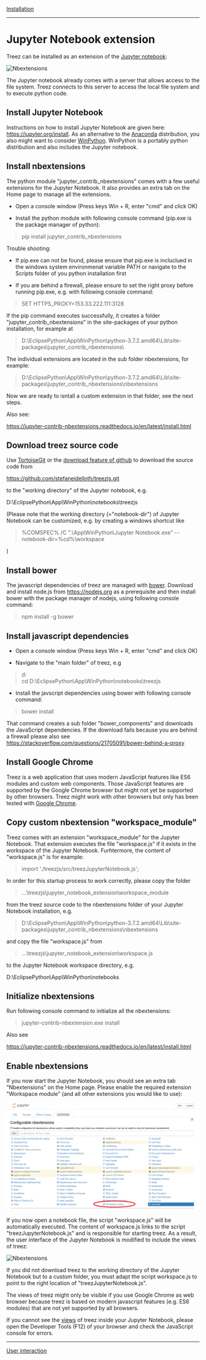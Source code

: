 [Installation](./installation.md)

----

# Jupyter Notebook extension

Treez can be installed as an extension of the [Jupyter notebook](https://www.dataquest.io/blog/jupyter-notebook-tutorial/): 

![Nbextensions](https://raw.githubusercontent.com/stefaneidelloth/treezjs/master/doc/images/jupyterTreezViews.png)

The Jupyter notebook already comes with a server that allows access to the file system. Treez connects to this server to
access the local file system and to execute python code.

## Install Jupyter Notebook

Instructions on how to install Jupyter Notebook are given here: https://jupyter.org/install.
As an alternative to the [Anaconda](https://www.anaconda.com/distribution/) distribution, you also might want to consider [WinPython](https://winpython.github.io/). WinPython is a portably python distribution and also includes the Jupyter notebook.

## Install nbextensions

The python module "jupyter_contrib_nbextensions" comes with a few useful extensions for the Jupyter Notebook. It also provides an extra tab on the Home page to manage all the extensions. 

* Open a console window (Press keys Win + R, enter "cmd" and click OK) 

* Install the python module with following console command (pip.exe is the package manager of python):

>pip install jupyter_contrib_nbextensions

Trouble shooting:

* If pip.exe can not be found, please ensure that pip.exe is incluclued in the windows system environmenat variable PATH or navigate to the Scripts folder of you python installation first

* If you are behind a firewall, please ensure to set the right proxy before running pip.exe, e.g. with following console command:

>SET HTTPS_PROXY=153.33.222.111:3128

If the pip command executes successfully, it creates a folder "jupyter_contrib_nbextensions" in the site-packages of your python installation, for example at

>D:\EclipsePython\App\WinPython\python-3.7.2.amd64\Lib\site-packages\jupyter_contrib_nbextensions\

The individual extensions are located in the sub folder nbextensions, for example:

>D:\EclipsePython\App\WinPython\python-3.7.2.amd64\Lib\site-packages\jupyter_contrib_nbextensions\nbextensions

Now we are ready to isntall a custom extension in that folder, see the next steps. 

Also see:

https://jupyter-contrib-nbextensions.readthedocs.io/en/latest/install.html

## Download treez source code

Use [TortoiseGit](https://tortoisegit.org/) or the [download feature of github](https://github.com/stefaneidelloth/treezjs/archive/master.zip) to download the source code from

https://github.com/stefaneidelloth/treezjs.git

to the "working directory" of the Jupyter notebook, e.g. 

D:\EclipsePython\App\WinPython\notebooks\treezjs

(Please note that the working directory (="notebook-dir") of Jupyter Notebook can be customized, e.g. by creating a windows shortcut like

>%COMSPEC% /C ".\App\WinPython\Jupyter Notebook.exe"  --notebook-dir=%cd%\workspace

)

## Install bower
The javascript dependencies of treez are managed with [bower](https://bower.io/). Download and install node.js
from https://nodejs.org as a prerequisite and then install bower with the package manager
of nodejs, using following console command:

>npm install -g bower

## Install javascript dependencies

* Open a console window (Press keys Win + R, enter "cmd" and click OK) 

* Navigate to the "main folder" of treez, e.g

>d:<br>
>cd D:\EclipsePython\App\WinPython\notebooks\treezjs

* Install the javscript dependencies using bower with following console command:

>bower install

That command creates a sub folder "bower_components" and downloads the JavaScript dependencies.
If the download fails because you are behind a firewall please also see 
https://stackoverflow.com/questions/21705091/bower-behind-a-proxy

## Install Google Chrome 

Treez is a web application that uses modern JavaScript features like ES6 modules and custom web components. 
Those JavaScript features are supported by the Google Chrome browser but might not yet be supported
by other browsers. Treez might work with other browsers but only has been tested with [Google Chrome](https://www.google.com/chrome/).

## Copy custom nbextension "workspace_module"

Treez comes with an extension "workspace_module" for the Jupyter Notebook. That extension
executes the file "workspace.js" if it exists in the workspace of the Jupyter Notebook. 
Furhtermore, the content of "workspace.js" is for example: 

>import './treezjs/src/treezJupyterNotebook.js';

In order for this startup process to work correctly, please copy the folder 

>...\treezjs\jupyter_notebook_extension\workspace_module

from the treez source code to the nbextensions folder of your Jupyter Notebook installation, e.g.

>D:\EclipsePython\App\WinPython\python-3.7.2.amd64\Lib\site-packages\jupyter_contrib_nbextensions\nbextensions

and copy the file "workspace.js" from 

>...\treezjs\jupyter_notebook_extension\workspace.js

to the Jupyter Notebook workspace directory, e.g. 

D:\EclipsePython\App\WinPython\notebooks


## Initialize nbextensions

Run following console command to initialize all the nbextensions:

>jupyter-contrib-nbextension.exe install 

Also see

https://jupyter-contrib-nbextensions.readthedocs.io/en/latest/install.html

## Enable nbextensions

If you now start the Jupyter Notebook, you should see an extra tab "Nbextensions" on the Home page.
Please enable the required extension "Workspace module" (and all other extensions you would like to use):

![Nbextensions](https://raw.githubusercontent.com/stefaneidelloth/treezjs/master/doc/images/jupyterNbextensionsTab.png)

If you now open a notebook file, the script "workspace.js" will be automatically executed. The content of workspace.js links to the script "treezJupyterNotebook.js" and is responsible for starting treez. As a result, the user interface of the Jupyter Notebook is modified to include the views of treez:

![Nbextensions](https://raw.githubusercontent.com/stefaneidelloth/treezjs/master/doc/images/jupyterTreezViews.png)

If you did not download treez to the working directory of the Jupyter Notebook but to a custom folder, you must adapt the script workspace.js to point to the right location of "treezJupyterNotebook.js". 

The views of treez might only be visible if you use Google Chrome as web browser because treez is based on 
modern javascript features (e.g. ES6 modules) that are not yet supported by all browsers.

If you cannot see the [views](doc/views.md) of treez inside your Jupyter Notebook, please open the 
Developer Tools (F12) of your browser and check the JavaScript console for errors. 

----
[User interaction](./userInteraction.md)

